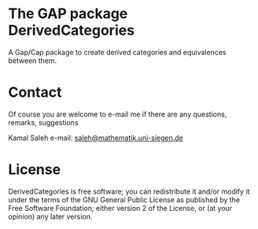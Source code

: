# The GAP package DerivedCategories

A Gap/Cap package to create derived categories and equivalences between them.


# Contact

Of course you are welcome to e-mail me if there are any questions, remarks, suggestions

Kamal Saleh e-mail: saleh@mathematik.uni-siegen.de

# License

DerivedCategories is free software; you can redistribute it and/or modify it under the terms of the GNU General Public License as
published by the Free Software Foundation; either version 2 of the License, or (at your opinion) any later version.

